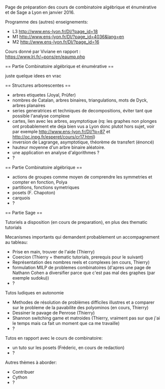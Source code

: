 Page de préparation des cours de combinatoire algébrique et énumérative et de Sage a Lyon en janvier 2016.


Programme des (autres) enseignements:
 * L3 http://www.ens-lyon.fr/DI/?page_id=18
 * M1 http://www.ens-lyon.fr/DI/?page_id=4036&lang=en
 * M2 http://www.ens-lyon.fr/DI/?page_id=16

Cours donné par Viviane en rapport : https://www.lri.fr/~pons/en/eaump.php

== Partie Combinatoire algébrique et énumérative ==

juste quelque idees en vrac

== Structures arborescentes ==

  * arbres etiquetes (Joyal, Prüfer)
  * nombres de Catalan, arbres binaires, triangulations, mots de Dyck, arbres planaires
  * series generatrices et techniques de decompositions, éviter tant que possible l'analyse complexe
  * cartes, lien avec les arbres, asymptotique (rq: les graphes non plonges ont probablement ete deja bien vus a Lyon donc plutot hors sujet, voir par exemple http://www.ens-lyon.fr/DI/?p=87 et http://oc.inpg.fr/esperet/cours/cr17.html)
  * inversion de Lagrange, asymptotique, théorème de transfert (énoncé)
  * hauteur moyenne d'un arbre binaire aléatoire.
  * une application en analyse d'algorithmes ?
  * ?

== Partie Combinatoire algébrique ==

  * actions de groupes comme moyen de comprendre les symmetries et compter en fonction, Polya
  * partitions, fonctions symetriques
  * posets (F. Chapoton)
  * carquois
  * ?

== Partie Sage ==

Tutoriels a disposition (en cours de preparation), en plus des thematic tutorials

Mecanismes importants qui demandent probablement un accompagnement au tableau:

 * Prise en main, trouver de l'aide (Thierry)
 * Coercion (Thierry + thematic tutorials, prerequis pour le suivant)
 * Représentation des nombres reels et complexes (en cours, Thierry)
 * formulation MILP de problemes combinatoires (d'apres une page de Nathann Cohen a diversifier parce que c'est pas mal des graphes (par exemple sudoku))
 * ?

Tutos ludiques en autonomie

 * Methodes de résolution de problèmes difficiles illustres et a comparer sur le probleme de la pavabilite des polyominos (en cours, Thierry)
 * Dessiner le pavage de Penrose (Thierry)
 * Shannon switching game et matroides (Thierry, vraiment pas sur que j'ai le temps mais ca fait un moment que ca me travaille)
 * ?

Tutos en rapport avec le cours de combinatoire:
 * un tuto sur les posets (Fréderic, en cours de redaction)
 * ?

Autres thèmes à aborder:

 * Contribuer
 * Cython
 * ?
